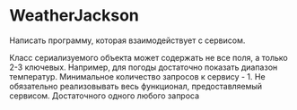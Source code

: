 # WeatherJackson
Написать программу, которая взаимодействует с сервисом.

Класс сериализуемого объекта может содержать не все поля, а только 2-3 ключевых. Например, для погоды достаточно показать диапазон температур.
Минимальное количество запросов к сервису - 1. Не обязательно реализовывать весь функционал, предоставляемый сервисом. Достаточного одного любого запроса
